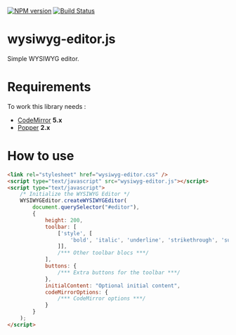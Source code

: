 [![NPM version](https://badge.fury.io/js/wysiwyg-editor.svg)](http://badge.fury.io/js/wysiwyg-editor)
[![Build Status](https://travis-ci.org/lesjoursfr/wysiwyg-editor.svg?branch=master)](https://travis-ci.org/lesjoursfr/wysiwyg-editor)

wysiwyg-editor.js
================
Simple WYSIWYG editor.

# Requirements

To work this library needs :
- [CodeMirror](https://www.npmjs.com/package/codemirror) **5.x**
- [Popper](https://www.npmjs.com/package/@popperjs/core) **2.x**



# How to use

```html
<link rel="stylesheet" href="wysiwyg-editor.css" />
<script type="text/javascript" src="wysiwyg-editor.js"></script>
<script type="text/javascript">
	/* Initialize the WYSIWYG Editor */
	WYSIWYGEditor.createWYSIWYGEditor(
		document.querySelector("#editor"),
		{
			height: 200,
			toolbar: [
				['style', [
					'bold', 'italic', 'underline', 'strikethrough', 'subscript', 'superscript', 'nbsp', 'clear'
				]],
				/*** Other toolbar blocs ***/
			],
			buttons: {
				/*** Extra buttons for the toolbar ***/
			},
			initialContent: "Optional initial content",
			codeMirrorOptions: {
				/*** CodeMirror options ***/
			}
		}
	);
</script>
```